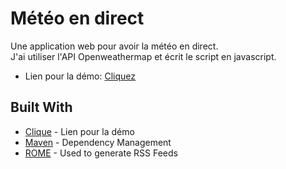 # Météo en direct

Une application web pour avoir la météo en direct.  
J'ai utiliser l'API Openweathermap et écrit le script en javascript.  

* Lien pour la démo: [Cliquez](htttp://marinekielbowicz.fr/meteo)


## Built With

* [Clique](htttps://marinekielbowicz.fr/meteo) - Lien pour la démo
* [Maven](https://maven.apache.org/) - Dependency Management
* [ROME](https://rometools.github.io/rome/) - Used to generate RSS Feeds


